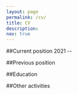 ```yaml
---
layout: page
permalink: /cv/
title: CV
description: 
nav: true
---
```


##Current position
2021 -- 


##Previous position

##Education

##Other activities